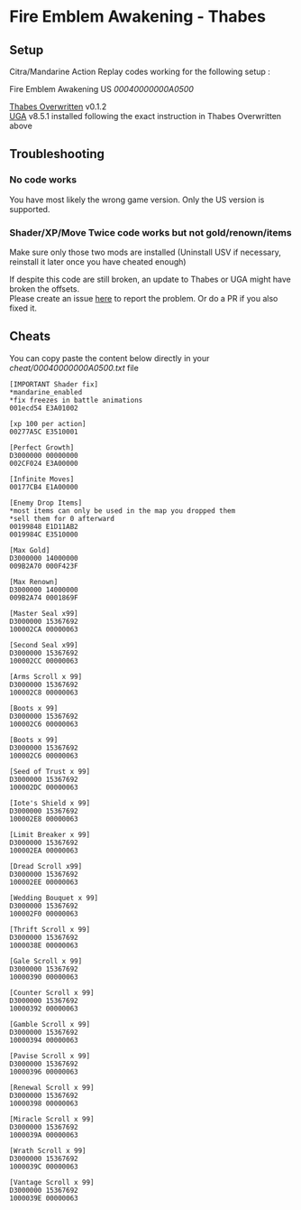 # Fire Emblem Awakening - Thabes

## Setup
Citra/Mandarine Action Replay codes working for the following setup : 

Fire Emblem Awakening US  *00040000000A0500*

[Thabes Overwritten](https://gamebanana.com/mods/555858) v0.1.2              
[UGA](https://gamebanana.com/mods/424187) v8.5.1 installed following the exact instruction in Thabes Overwritten above     

## Troubleshooting
### No code works
You have most likely the wrong game version. Only the US version is supported.

### Shader/XP/Move Twice code works but not gold/renown/items 
Make sure only those two mods are installed (Uninstall USV if necessary, reinstall it later once you have cheated enough)      
             
If despite this code are still broken, an update to Thabes or UGA might have broken the offsets.            
Please create an issue [here](https://github.com/Nokhal/Citra-ArCodes/issues) to report the problem. Or do a PR if you also fixed it.

## Cheats
You can copy paste the content below directly in your *cheat/00040000000A0500.txt* file

     
    [IMPORTANT Shader fix]
    *mandarine_enabled
    *fix freezes in battle animations
    001ecd54 E3A01002
    
    [xp 100 per action]
    00277A5C E3510001
        
    [Perfect Growth]
    D3000000 00000000
    002CF024 E3A00000
    
    [Infinite Moves]
    00177CB4 E1A00000
    
    [Enemy Drop Items]
    *most items can only be used in the map you dropped them
    *sell them for 0 afterward
    00199848 E1D11AB2
    0019984C E3510000
    
    [Max Gold]
    D3000000 14000000
    009B2A70 000F423F
    
    [Max Renown]
    D3000000 14000000
    009B2A74 0001869F
    
    [Master Seal x99]
    D3000000 15367692
    100002CA 00000063
    
    [Second Seal x99]
    D3000000 15367692
    100002CC 00000063
    
    [Arms Scroll x 99]
    D3000000 15367692
    100002C8 00000063
    
    [Boots x 99]
    D3000000 15367692
    100002C6 00000063
    
    [Boots x 99]
    D3000000 15367692
    100002C6 00000063
    
    [Seed of Trust x 99]
    D3000000 15367692
    100002DC 00000063
    
    [Iote's Shield x 99]
    D3000000 15367692
    100002E8 00000063
    
    [Limit Breaker x 99]
    D3000000 15367692
    100002EA 00000063
    
    [Dread Scroll x99]
    D3000000 15367692
    100002EE 00000063
    
    [Wedding Bouquet x 99]
    D3000000 15367692
    100002F0 00000063
    
    [Thrift Scroll x 99]
    D3000000 15367692
    1000038E 00000063
    
    [Gale Scroll x 99]
    D3000000 15367692
    10000390 00000063
    
    [Counter Scroll x 99]
    D3000000 15367692
    10000392 00000063
    
    [Gamble Scroll x 99]
    D3000000 15367692
    10000394 00000063
    
    [Pavise Scroll x 99]
    D3000000 15367692
    10000396 00000063
    
    [Renewal Scroll x 99]
    D3000000 15367692
    10000398 00000063
    
    [Miracle Scroll x 99]
    D3000000 15367692
    1000039A 00000063
    
    [Wrath Scroll x 99]
    D3000000 15367692
    1000039C 00000063
    
    [Vantage Scroll x 99]
    D3000000 15367692
    1000039E 00000063



